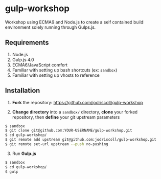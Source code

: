 # gulp-workshop
Workshop using ECMA6 and Node.js to create a self contained build environment solely running through Gulps.js.

Requirements
------------
1. Node.js
2. Gulp.js 4.0
3. ECMA6/JavaScript comfort
4. Familiar with setting up bash shortcuts (ex: `sandbox`)
4. Familiar with setting up vhosts to reference

Installation
------------
1. **Fork** the repository: https://github.com/jodriscoll/gulp-workshop

2. **Change directory** into a `sandbox/` directory, **clone** your forked repository, then **define** your git upstream parameters
```bash
$ sandbox
$ git clone git@github.com:YOUR-USERNAME/gulp-workshop.git
$ cd gulp-workshop/
$ git remote add upstream git@github.com:jodriscoll/gulp-workshop.git
$ git remote set-url upstream --push no-pushing
```

3. Run **Gulp.js**
```bash
$ sandbox
$ cd gulp-workshop/
$ gulp
```
